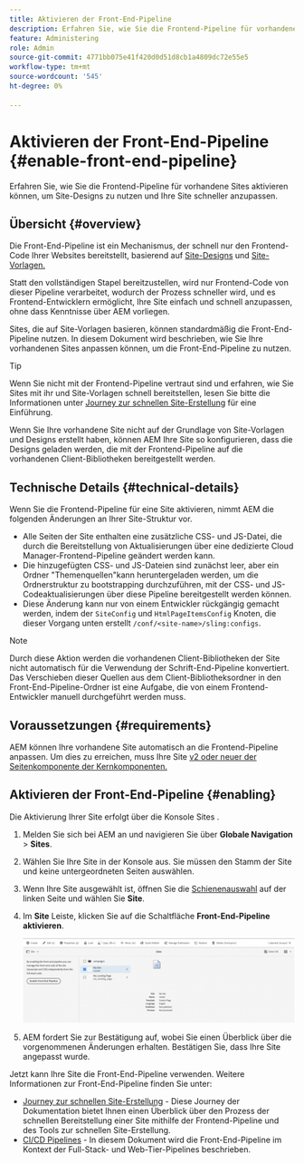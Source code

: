 ```yaml
---
title: Aktivieren der Front-End-Pipeline
description: Erfahren Sie, wie Sie die Frontend-Pipeline für vorhandene Sites aktivieren können, um Site-Designs zu nutzen und Ihre Site schneller anzupassen.
feature: Administering
role: Admin
source-git-commit: 4771bb075e41f420d0d51d8cb1a4809dc72e55e5
workflow-type: tm+mt
source-wordcount: '545'
ht-degree: 0%

---
```



# Aktivieren der Front-End-Pipeline {#enable-front-end-pipeline}

Erfahren Sie, wie Sie die Frontend-Pipeline für vorhandene Sites aktivieren können, um Site-Designs zu nutzen und Ihre Site schneller anzupassen.

## Übersicht {#overview}

Die Front-End-Pipeline ist ein Mechanismus, der schnell nur den Frontend-Code Ihrer Websites bereitstellt, basierend auf [Site-Designs](site-themes.md) und [Site-Vorlagen.](site-templates.md)

Statt den vollständigen Stapel bereitzustellen, wird nur Frontend-Code von dieser Pipeline verarbeitet, wodurch der Prozess schneller wird, und es Frontend-Entwicklern ermöglicht, Ihre Site einfach und schnell anzupassen, ohne dass Kenntnisse über AEM vorliegen.

Sites, die auf Site-Vorlagen basieren, können standardmäßig die Front-End-Pipeline nutzen. In diesem Dokument wird beschrieben, wie Sie Ihre vorhandenen Sites anpassen können, um die Front-End-Pipeline zu nutzen.

>[!TIP]
>
>Wenn Sie nicht mit der Frontend-Pipeline vertraut sind und erfahren, wie Sie Sites mit ihr und Site-Vorlagen schnell bereitstellen, lesen Sie bitte die Informationen unter [Journey zur schnellen Site-Erstellung](/help/journey-sites/quick-site/overview.md) für eine Einführung.

Wenn Sie Ihre vorhandene Site nicht auf der Grundlage von Site-Vorlagen und Designs erstellt haben, können AEM Ihre Site so konfigurieren, dass die Designs geladen werden, die mit der Frontend-Pipeline auf die vorhandenen Client-Bibliotheken bereitgestellt werden.

## Technische Details {#technical-details}

Wenn Sie die Frontend-Pipeline für eine Site aktivieren, nimmt AEM die folgenden Änderungen an Ihrer Site-Struktur vor.

* Alle Seiten der Site enthalten eine zusätzliche CSS- und JS-Datei, die durch die Bereitstellung von Aktualisierungen über eine dedizierte Cloud Manager-Frontend-Pipeline geändert werden kann.
* Die hinzugefügten CSS- und JS-Dateien sind zunächst leer, aber ein Ordner &quot;Themenquellen&quot;kann heruntergeladen werden, um die Ordnerstruktur zu bootstrapping durchzuführen, mit der CSS- und JS-Codeaktualisierungen über diese Pipeline bereitgestellt werden können.
* Diese Änderung kann nur von einem Entwickler rückgängig gemacht werden, indem der `SiteConfig` und `HtmlPageItemsConfig` Knoten, die dieser Vorgang unten erstellt `/conf/<site-name>/sling:configs`.

>[!NOTE]
>
>Durch diese Aktion werden die vorhandenen Client-Bibliotheken der Site nicht automatisch für die Verwendung der Schrift-End-Pipeline konvertiert. Das Verschieben dieser Quellen aus dem Client-Bibliotheksordner in den Front-End-Pipeline-Ordner ist eine Aufgabe, die von einem Frontend-Entwickler manuell durchgeführt werden muss.

## Voraussetzungen {#requirements}

AEM können Ihre vorhandene Site automatisch an die Frontend-Pipeline anpassen. Um dies zu erreichen, muss Ihre Site [v2 oder neuer der Seitenkomponente der Kernkomponenten.](https://experienceleague.adobe.com/docs/experience-manager-core-components/using/components/page.html)

## Aktivieren der Front-End-Pipeline {#enabling}

Die Aktivierung Ihrer Site erfolgt über die Konsole Sites .

1. Melden Sie sich bei AEM an und navigieren Sie über **Globale Navigation** > **Sites**.
1. Wählen Sie Ihre Site in der Konsole aus. Sie müssen den Stamm der Site und keine untergeordneten Seiten auswählen.
1. Wenn Ihre Site ausgewählt ist, öffnen Sie die [Schienenauswahl](/help/sites-cloud/authoring/getting-started/basic-handling.md#rail-selector) auf der linken Seite und wählen Sie **Site**.
1. Im **Site** Leiste, klicken Sie auf die Schaltfläche **Front-End-Pipeline aktivieren**.

   ![Front-End-Pipeline aktivieren](/help/sites-cloud/administering/assets/enable-front-end-pipeline.png)

1. AEM fordert Sie zur Bestätigung auf, wobei Sie einen Überblick über die vorgenommenen Änderungen erhalten. Bestätigen Sie, dass Ihre Site angepasst wurde.

Jetzt kann Ihre Site die Front-End-Pipeline verwenden. Weitere Informationen zur Front-End-Pipeline finden Sie unter:

* [Journey zur schnellen Site-Erstellung](/help/journey-sites/quick-site/overview.md) - Diese Journey der Dokumentation bietet Ihnen einen Überblick über den Prozess der schnellen Bereitstellung einer Site mithilfe der Frontend-Pipeline und des Tools zur schnellen Site-Erstellung.
* [CI/CD Pipelines](/help/implementing/cloud-manager/configuring-pipelines/introduction-ci-cd-pipelines.md#front-end) - In diesem Dokument wird die Front-End-Pipeline im Kontext der Full-Stack- und Web-Tier-Pipelines beschrieben.
